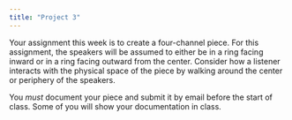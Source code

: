```yaml
---
title: "Project 3"
---
```


Your assignment this week is to create a four-channel piece. For this assignment, the speakers will be assumed to either be in a ring facing inward or in a ring facing outward from the center. Consider how a listener interacts with the physical space of the piece by walking around the center or periphery of the speakers.  

You _must_ document your piece and submit it by email before the start of class. Some of you will show your documentation in class.  

